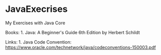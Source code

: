 # JavaExecrises

My Exercises with Java Core

Books: 
       1. Java: A Beginner's Guide 6th Edition by Herbert Schildt
       
Links: 
      1. Java Code Convention: https://www.oracle.com/technetwork/java/codeconventions-150003.pdf

